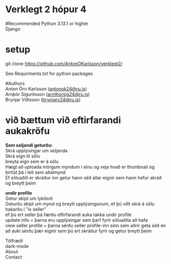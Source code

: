 # Verklegt 2 hópur 4

#Recommended
Python 3.13.1 or higher <br>
Django

# setup
git clone https://github.com/AntonOKarlsson/verklegt2/ <br>

See Requirments.txt for python packages


#Authors <br>
Anton Örn Karlsson (antonok24@ru.is) <br>
Arnþór Sigurðsson  (arnthorsig24@ru.is) <br>
Brynjar Víðisson (brynjarv24@ru.is) <br>


# við bættum við eftirfarandi aukakröfu 
<b>Sem seljandi geturðu: </b><br>
Skrá upplýsingar um seljanda<br>
Skrá eign til sölu<br>
breyta eign sem er á sölu<br>
Hægt að uploada mörgum myndum í einu og veja hvað er thumbnail og birtist þá í leit sem aðalmynd<br>
Ef söluaðili er skráður inn getur hann séð allar eignir sem hann hefur skráð og breytt þeim<br>

<b>undir profile</b><br>
Getur skipt um lykilorð<br>
Geturðu skipt um mynd og breytt upplýsingunum, ef þú villt skrá á sölu hakarðu í "is seller"<br>
ef þú ert seller þá færðu eftirfarandi auka takka undir profile<br>
update info = þarna eru upplýsingar sem þarf fyrir söluaðila að hafa<br>
view seller profile = þarna sérðu seller profile-inn sinn sem aðrir geta séð en að auki sérðu þær eignir sem þú ert skráður fyrir og getur breytt þeim<br>


Tölfræði<br>
dark-mode<br>
About<br>
Contact<br>
